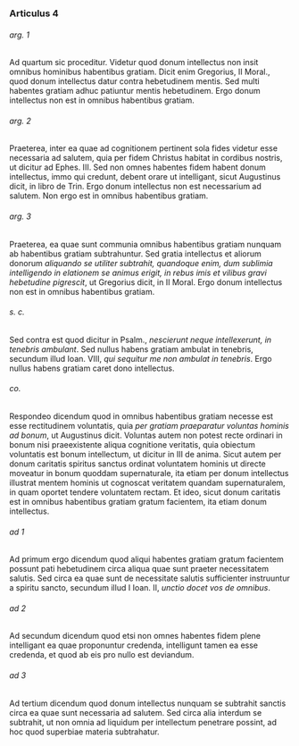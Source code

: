 ### Articulus 4

###### arg. 1
Ad quartum sic proceditur. Videtur quod donum intellectus non insit omnibus hominibus habentibus gratiam. Dicit enim Gregorius, II Moral., quod donum intellectus datur contra hebetudinem mentis. Sed multi habentes gratiam adhuc patiuntur mentis hebetudinem. Ergo donum intellectus non est in omnibus habentibus gratiam.

###### arg. 2
Praeterea, inter ea quae ad cognitionem pertinent sola fides videtur esse necessaria ad salutem, quia per fidem Christus habitat in cordibus nostris, ut dicitur ad Ephes. III. Sed non omnes habentes fidem habent donum intellectus, immo qui credunt, debent orare ut intelligant, sicut Augustinus dicit, in libro de Trin. Ergo donum intellectus non est necessarium ad salutem. Non ergo est in omnibus habentibus gratiam.

###### arg. 3
Praeterea, ea quae sunt communia omnibus habentibus gratiam nunquam ab habentibus gratiam subtrahuntur. Sed gratia intellectus et aliorum donorum *aliquando se utiliter subtrahit, quandoque enim, dum sublimia intelligendo in elationem se animus erigit, in rebus imis et vilibus gravi hebetudine pigrescit*, ut Gregorius dicit, in II Moral. Ergo donum intellectus non est in omnibus habentibus gratiam.

###### s. c.
Sed contra est quod dicitur in Psalm., *nescierunt neque intellexerunt, in tenebris ambulant*. Sed nullus habens gratiam ambulat in tenebris, secundum illud Ioan. VIII, *qui sequitur me non ambulat in tenebris*. Ergo nullus habens gratiam caret dono intellectus.

###### co.
Respondeo dicendum quod in omnibus habentibus gratiam necesse est esse rectitudinem voluntatis, quia *per gratiam praeparatur voluntas hominis ad bonum*, ut Augustinus dicit. Voluntas autem non potest recte ordinari in bonum nisi praeexistente aliqua cognitione veritatis, quia obiectum voluntatis est bonum intellectum, ut dicitur in III de anima. Sicut autem per donum caritatis spiritus sanctus ordinat voluntatem hominis ut directe moveatur in bonum quoddam supernaturale, ita etiam per donum intellectus illustrat mentem hominis ut cognoscat veritatem quandam supernaturalem, in quam oportet tendere voluntatem rectam. Et ideo, sicut donum caritatis est in omnibus habentibus gratiam gratum facientem, ita etiam donum intellectus.

###### ad 1
Ad primum ergo dicendum quod aliqui habentes gratiam gratum facientem possunt pati hebetudinem circa aliqua quae sunt praeter necessitatem salutis. Sed circa ea quae sunt de necessitate salutis sufficienter instruuntur a spiritu sancto, secundum illud I Ioan. II, *unctio docet vos de omnibus*.

###### ad 2
Ad secundum dicendum quod etsi non omnes habentes fidem plene intelligant ea quae proponuntur credenda, intelligunt tamen ea esse credenda, et quod ab eis pro nullo est deviandum.

###### ad 3
Ad tertium dicendum quod donum intellectus nunquam se subtrahit sanctis circa ea quae sunt necessaria ad salutem. Sed circa alia interdum se subtrahit, ut non omnia ad liquidum per intellectum penetrare possint, ad hoc quod superbiae materia subtrahatur.

